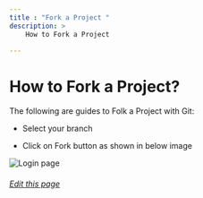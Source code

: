 ```yaml
---
title : "Fork a Project "
description: >
    How to Fork a Project

---
```

#  How to Fork a Project?

The following are guides to Folk a Project with Git:


* Select your branch 

* Click on Fork button as shown in below image

![Login page](/images/documentation/fork.PNG)

###### [Edit this page](https://git.navylinux.org/website/navylinux-org/-/blob/main/content/wiki/developer-guide/fork-project.md)
